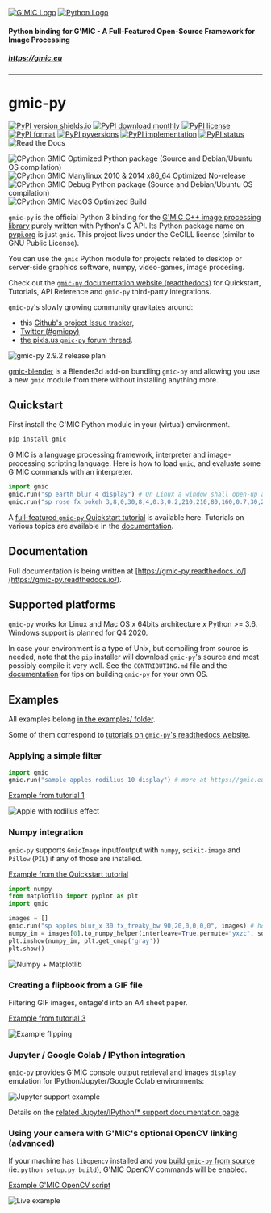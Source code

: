 [![G'MIC Logo](https://gmic.eu/img/logo4.jpg)](https://gmic.eu)
[![Python Logo](https://www.python.org/static/community_logos/python-logo-master-v3-TM-flattened.png)](https://www.python.org)

#### 
#### Python binding for G'MIC - A Full-Featured Open-Source Framework for Image Processing
##### https://gmic.eu

---------------------------

# gmic-py
[![PyPI version shields.io](https://img.shields.io/pypi/v/gmic.svg)](https://pypi.python.org/pypi/gmic/)
[![PyPI download monthly](https://img.shields.io/pypi/dm/gmic.svg)](https://pypi.python.org/pypi/gmic/)
[![PyPI license](https://img.shields.io/pypi/l/gmic.svg)](https://pypi.python.org/pypi/gmic/)
[![PyPI format](https://img.shields.io/pypi/format/gmic.svg)](https://pypi.python.org/pypi/gmic/)
[![PyPI pyversions](https://img.shields.io/pypi/pyversions/gmic.svg)](https://pypi.python.org/pypi/gmic/)
[![PyPI implementation](https://img.shields.io/pypi/implementation/gmic.svg)](https://pypi.python.org/pypi/gmic/)
[![PyPI status](https://img.shields.io/pypi/status/gmic.svg)](https://pypi.python.org/pypi/gmic/)
![Read the Docs](https://img.shields.io/readthedocs/gmic-py)

![CPython GMIC Optimized Python package (Source and Debian/Ubuntu OS compilation)](https://github.com/myselfhimself/gmic-py/workflows/CPython%20GMIC%20Optimized%20Python%20package%20(Source%20and%20Debian/Ubuntu%20OS%20compilation)/badge.svg)
![CPython GMIC Manylinux 2010 & 2014 x86_64 Optimized No-release](https://github.com/myselfhimself/gmic-py/workflows/CPython%20GMIC%20Manylinux%202010%20&%202014%20x86_64%20Optimized%20No-release/badge.svg)
![CPython GMIC Debug Python package (Source and Debian/Ubuntu OS compilation)](https://github.com/myselfhimself/gmic-py/workflows/CPython%20GMIC%20Debug%20Python%20package%20(Source%20and%20Debian/Ubuntu%20OS%20compilation)/badge.svg)
![CPython GMIC MacOS Optimized Build](https://github.com/myselfhimself/gmic-py/workflows/CPython%20GMIC%20MacOS%20Optimized%20Build/badge.svg)

`gmic-py` is the official Python 3 binding for the [G'MIC C++ image processing library](https://gmic.eu) purely written with Python's C API.
Its Python package name on [pypi.org](https://pypi.org/project/gmic/) is just `gmic`.
This project lives under the CeCILL license (similar to GNU Public License).


You can use the `gmic` Python module for projects related to desktop or server-side graphics software, numpy, video-games, image procesing.

Check out the [`gmic-py` documentation website (readthedocs)](https://gmic-py.readthedocs.io/) for Quickstart, Tutorials, API Reference and `gmic-py` third-party integrations.

`gmic-py`'s slowly growing community gravitates around:

- this [Github's project Issue tracker](https://github.com/myselfhimself/gmic-py/issues),
- [Twitter (#gmicpy)](https://twitter.com/search?q=%23gmicpy&src=typed_query)
- [the pixls.us `gmic-py` forum thread](https://discuss.pixls.us/t/developing-and-fiddling-with-the-gmic-python-binding/20406).

![gmic-py 2.9.2 release plan](docs/_static/images/292_plan.png)

[gmic-blender](https://github.com/myselfhimself/gmic-blender) is a Blender3d add-on bundling `gmic-py` and allowing you use a new `gmic` module from there without installing anything more.

## Quickstart
First install the G'MIC Python module in your (virtual) environment.

```sh
pip install gmic
```

G'MIC is a language processing framework, interpreter and image-processing scripting language. 
Here is how to load `gmic`, and evaluate some G'MIC commands with an interpreter.
```python
import gmic
gmic.run("sp earth blur 4 display") # On Linux a window shall open-up and display a blurred earth
gmic.run("sp rose fx_bokeh 3,8,0,30,8,4,0.3,0.2,210,210,80,160,0.7,30,20,20,1,2,170,130,20,110,0.15,0 output rose_with_bokeh.png") # Save a rose with bokeh effect to file
```

A [full-featured `gmic-py` Quickstart tutorial](https://gmic-py.readthedocs.io/en/latest/gettingstarted.html) is available here.
Tutorials on various topics are available in the [documentation](https://gmic-py.readthedocs.io/en/latest/tutorials.html).

## Documentation
Full documentation is being written at [https://gmic-py.readthedocs.io/](https://gmic-py.readthedocs.io/).

## Supported platforms
`gmic-py` works for Linux and Mac OS x 64bits architecture x Python >= 3.6. Windows support is planned for Q4 2020.

In case your environment is a type of Unix, but compiling from source is needed, note that the `pip` installer will download `gmic-py`'s source and most possibly compile it very well.
See the `CONTRIBUTING.md` file and the [documentation](https://gmic-py.readthedocs.io/) for tips on building `gmic-py` for your own OS.

## Examples
All examples belong [in the examples/ folder](examples/).

Some of them correspond to [tutorials on `gmic-py`'s readthedocs website](https://gmic-py.readthedocs.io/en/latest/tutorials.html).

### Applying a simple filter

```python
import gmic
gmic.run("sample apples rodilius 10 display") # more at https://gmic.eu/reference/rodilius.html
```

[Example from tutorial 1](https://gmic-py.readthedocs.io/en/latest/tutorials.html#applying-a-one-or-more-filter-s)

![Apple with rodilius effect](examples/tutorial1-simple-filter-and-io/rodilius_apple.png)

### Numpy integration
`gmic-py` supports `GmicImage` input/output with `numpy`, `scikit-image` and `Pillow` (`PIL`) if any of those are installed.

[Example from the Quickstart tutorial](https://gmic-py.readthedocs.io/en/latest/gettingstarted.html#working-with-the-numpy-support)

```python
import numpy
from matplotlib import pyplot as plt
import gmic

images = []
gmic.run("sp apples blur_x 30 fx_freaky_bw 90,20,0,0,0,0", images) # horizontal blur+special black&white
numpy_im = images[0].to_numpy_helper(interleave=True,permute="yxzc", squeeze_shape=True, astype=numpy.uint8)
plt.imshow(numpy_im, plt.get_cmap('gray'))
plt.show()
```

![Numpy + Matplotlib](docs/_static/images/gmic_apples_gray.png)

### Creating a flipbook from a GIF file
Filtering GIF images, ontage'd into an A4 sheet paper.

[Example from tutorial 3](https://gmic-py.readthedocs.io/en/latest/tutorials.html#tutorial-3-filtering-gif-and-videos)

![Example flipping](examples/tutorial3-animated-files/tutorial3_flipbook.gif)

### Jupyter / Google Colab / IPython integration
`gmic-py` provides G'MIC console output retrieval and images `display` emulation for IPython/Jupyter/Google Colab environments:

![Jupyter support example](docs/_static/images/jupyter_example.png)

Details on the [related Jupyter/IPython/* support documentation page](https://gmic-py.readthedocs.io/en/latest/jupyter.html).

### Using your camera with G'MIC's optional OpenCV linking (advanced)
If your machine has `libopencv` installed and you [build `gmic-py` from source](https://gmic-py.readthedocs.io/en/latest/compiling.html#tl-dr-building-gmic-py-on-linux) (ie. `python setup.py build`), G'MIC OpenCV commands will be enabled.

[Example G'MIC OpenCV script](examples/opencv-camera/gmic-py-opencv-camera.py)

![Live example](examples/opencv-camera/gmic-py-opencv-camera.gif)
